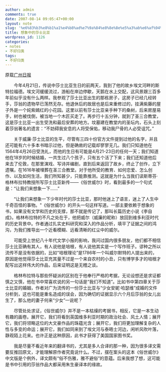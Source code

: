 ```yaml
---
author: admin
comments: true
date: 2007-08-14 09:05:47+00:00
layout: note
slug: '%e6%83%b3%e8%b1%a1%e4%b8%ad%e7%9a%84%e8%8e%8e%e5%a3%ab%e6%af%94%e4%ba%9a'
title: 想象中的莎士比亚
wordpress_id: 1126
categories:
- notes
- 不好归类
tags:
- 不好归类
---
```


原载[广州日报](http://gzdaily.dayoo.com/html/2007-08/05/content_21302.htm)

　　今年4月21日，传说中莎士比亚生日的前两天，我到了他的故乡埃文河畔的斯特拉福德。埃文河缓缓流过，游船在岸边停歇，天鹅在水上交配，这风景跟三百多年前似乎没有什么两样。我参观了莎士比亚出生的那栋房子，这房子已经几经转手，莎翁的遗物早已荡然无存。他退休后的故居也是后来重修过的，挂满紫藤的屋子外是一个姹紫嫣红的小花园。这里以前有莎士比亚亲手种下的桑树，后来房屋易手，树也被伐倒，被当地一个木匠买走了。再步行十五分钟，就到了圣三合教堂，这是莎士比亚一出生受洗和最后安葬的地方。坟墓建在教堂内的圣坛内，石头上刻着莎翁著名的遗言：“不妨碍我安息的人将受保佑，移动我尸骨的人必受诅咒。”

　　关于威廉·莎士比亚的生平，尽管有三四十份官方文件提到过他的名字，并且还可能有六十多本书暗示过他，但是确凿的记载却寥寥无几。我们只知道他在1564年4月26日受洗礼，而他的生日有可能是4月21-23日的任何一天；我们知道他在18岁的时候结婚，一共生过八个孩子，只有五个活了下来；我们还知道他后来去了伦敦，在那里演戏、写诗并编剧，直到后来返回了故乡，终止了创作，立下遗嘱，在1616年被埋葬在圣三合教堂。对于他所受的教育、如何恋爱、怎么创作、以及如何生活，我们所知甚少，只能靠推测。这就是为什么当我们读斯蒂芬·格林布拉特教授所写莎士比亚新传——《俗世威尔》时，看到最多的一个句式是：“让我们来想象一下……”

　　“让我们来想象一下少年时代的莎士比亚，那时他迷上了语言，迷上了人生中千奇百怪的事物。"《俗世威尔》的开头一句这样写道。一部主要依赖于想象的书，如果没有文学和历史的支撑，那不就是传记了，那叫长篇历史小说《李自成》。格林布拉特的不凡之处在于，他把威尔（威廉的昵称）放回到维多利亚时代的历史背景中。作者通过扎实史料研究和深入的作品分析，填平了证据之间的鸿沟，为我们推导出一个近看模糊、远看清晰的红尘中的威尔。

　　可能受上世纪八十年代文学小报的影响，我问过国内很多朋友，他们都不相信莎士比亚确有其人，有人说他是培根，有人说他其实是一个写作班子。谬种之所以流传不是没有依据的，比如“培根理论”是1786年一个叫威尔默特的人提出来的，原因是他觉得莎士比亚充其量不过是一个来自农村的小丑，只有博学多才的培根才配写出这样伟大的作品，后来证明这是无稽之谈。

　　格林布拉特与那些怀疑派的区别在于他奉行严格的考据，无论设想还是求证都慎之又慎，他在书中常喜欢说的另一句话是“我们不知道”。比如书中第四章关于莎士比亚的婚姻，作者对广为流传的一份莎士比亚与“少女安妮·哈瑟维”成婚的文件分析到，这也可能是重名造成的误会，因为确切的证据显示六个月后莎翁的女儿出生了，那么他的妻子何来“少女”一说呢？

　　尽管处处求证，《俗世威尔》并不是一本枯燥的考据书，相反，它是一本生动有趣的画卷。展开它，我们将看到英国维多利亚时期的政治社会、风土人情；展开它，我们将领略这位的大文豪作品的珠蕴光含；展开它，我们将更加理解复杂的人性与多变的命运；展开它，我们如同来到了埃文河与泰晤士河边，闲听风吹叶落，静观陌上花来。也许正是这种原因，此书才获得了美国国家图书奖。

　　我是尽量不看近年来的翻译书的，尤其是多人合译的那一种，因为很多译文需要反推回原文，才能理解原作者究竟说什么。不过，摆在案头的这本《俗世威尔》中文版是个例外，译文颇有“俗不伤雅，雅不避俗”的意蕴。后来我想了想，这可能是书中引用的莎翁作品大都采用朱生豪译本的缘故。 


